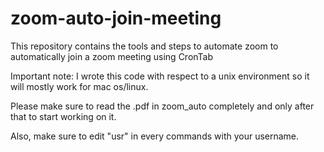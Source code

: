 # zoom-auto-join-meeting
This repository contains the tools and steps to automate zoom to automatically join a zoom meeting using CronTab

Important note: I wrote this code with respect to a unix environment so it will mostly work for mac os/linux.

Please make sure to read the .pdf in zoom_auto completely and only after that to start working on it.

Also, make sure to edit "usr" in every commands with your username.
